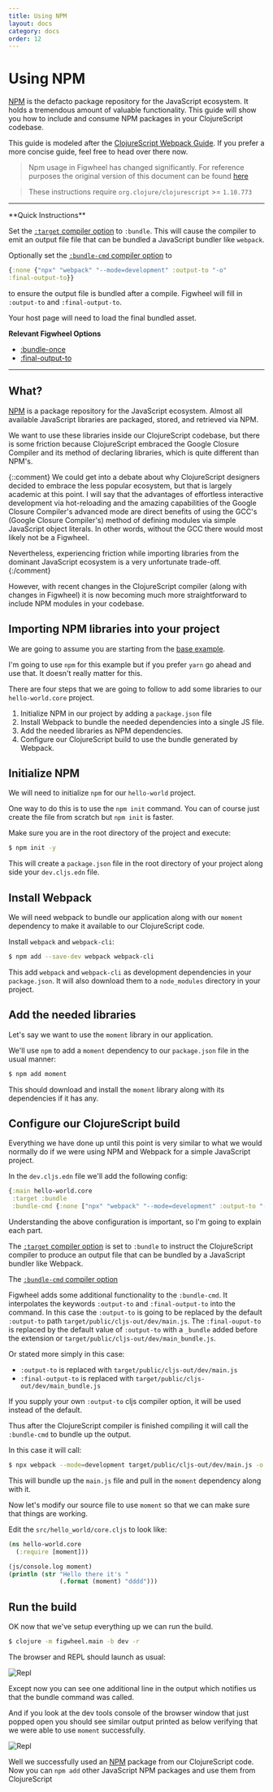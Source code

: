 ```yaml
---
title: Using NPM
layout: docs
category: docs
order: 12
---
```


# Using NPM

<div class="lead-in"><a href="https://www.npmjs.com/">NPM</a> is the
defacto package repository for the JavaScript ecosystem. It holds a
tremendous amount of valuable functionality. This guide will show you
how to include and consume NPM packages in your ClojureScript
codebase.</div>

This guide is modeled after the
[ClojureScript Webpack Guide](https://clojurescript.org/guides/webpack). If
you prefer a more concise guide, feel free to head over there now.

> Npm usage in Figwheel has changed significantly. For reference purposes the
> original version of this document can be found
> [here](/docs/npm_archived)

> These instructions require `org.clojure/clojurescript` >= `1.10.773`

<hr/>
**Quick Instructions**

Set the [`:target` compiler
option](https://clojurescript.org/reference/compiler-options#target)
to `:bundle`.  This will cause the compiler to emit an output file
file that can be bundled a JavaScript bundler like `webpack`.

Optionally set the [`:bundle-cmd` compiler
option](https://clojurescript.org/reference/compiler-options#target)
to 
```clojure
{:none {"npx" "webpack" "--mode=development" :output-to "-o"
:final-output-to}}
``` 
to ensure the output file is bundled after a compile. Figwheel will fill in `:output-to` and `:final-output-to`.

Your host page will need to load the final bundled asset.

**Relevant Figwheel Options**

* [:bundle-once](/config-options#bundle-once)
* [:final-output-to](/config-options#final-output-to)

<hr/>



## What?

[NPM][npm] is a package repository for the JavaScript
ecosystem. Almost all available JavaScript libraries are packaged,
stored, and retrieved via NPM.

We want to use these libraries inside our ClojureScript codebase, but
there is some friction because ClojureScript embraced the Google
Closure Compiler and its method of declaring libraries, which is quite
different than NPM's.

{::comment}
We could get into a debate about why ClojureScript designers decided
to embrace the less popular ecosystem, but that is largely academic at
this point. I will say that the advantages of effortless interactive
development via hot-reloading and the amazing capabilities of the
Google Closure Compiler's advanced mode are direct benefits of using
the GCC's (Google Closure Compiler's) method of defining modules via
simple JavaScript object literals. In other words, without the GCC
there would most likely not be a Figwheel.

Nevertheless, experiencing friction while importing libraries from the
dominant JavaScript ecosystem is a very unfortunate trade-off.
{:/comment}

However, with recent changes in the ClojureScript compiler (along with
changes in Figwheel) it is now becoming much more straightforward to
include NPM modules in your codebase.

## Importing NPM libraries into your project

We are going to assume you are starting from the [base example][base-example-gist].

I'm going to use `npm` for this example but if you prefer `yarn` go
ahead and use that. It doesn't really matter for this.

There are four steps that we are going to follow to add some libraries to
our `hello-world.core` project.

1. Initialize NPM in our project by adding a `package.json` file
2. Install Webpack to bundle the needed dependencies into a single JS file.
3. Add the needed libraries as NPM dependencies.
4. Configure our ClojureScript build to use the bundle generated by Webpack.

## Initialize NPM

We will need to initialize `npm` for our `hello-world` project.

One way to do this is to use the `npm init` command. You can of course
just create the file from scratch but `npm init` is faster.

Make sure you are in the root directory of the project and execute:

```sh
$ npm init -y
```

This will create a `package.json` file in the root directory of your
project along side your `dev.cljs.edn` file.

## Install Webpack

We will need webpack to bundle our application along with our `moment`
dependency to make it available to our ClojureScript code.

Install `webpack` and `webpack-cli`:

```sh
$ npm add --save-dev webpack webpack-cli
```

This add `webpack` and `webpack-cli` as development dependencies in
your `package.json`. It will also download them to a `node_modules`
directory in your project.

## Add the needed libraries

Let's say we want to use the `moment` library in our
application.

We'll use `npm` to add a `moment` dependency to our `package.json`
file in the usual manner:

```sh
$ npm add moment
```

This should download and install the `moment` library along with its
dependencies if it has any. 

## Configure our ClojureScript build

Everything we have done up until this point is very similar to what we
would normally do if we were using NPM and Webpack for a simple
JavaScript project.

In the `dev.cljs.edn` file we'll add the following config:

```clojure
{:main hello-world.core
 :target :bundle
 :bundle-cmd {:none ["npx" "webpack" "--mode=development" :output-to "-o" :final-output-to]}}	
```

Understanding the above configuration is important, so I'm going to
explain each part.

The [`:target` compiler
option](https://clojurescript.org/reference/compiler-options#target)
is set to `:bundle` to instruct the ClojureScript compiler to produce
an output file that can be bundled by a JavaScript bundler like Webpack.

The [`:bundle-cmd` compiler option](https://clojurescript.org/reference/compiler-options#bundle-cmd)

Figwheel adds some additional functionality to the `:bundle-cmd`. It
interpolates the keywords `:output-to` and `:final-output-to` into the
command. In this case the `:output-to` is going to be replaced by the
default `:output-to` path `target/public/cljs-out/dev/main.js`. The
`:final-ouput-to` is replaced by the default value of `:output-to`
with a `_bundle` added before the extension or
`target/public/cljs-out/dev/main_bundle.js`.

Or stated more simply in this case:

* `:output-to` is replaced with `target/public/cljs-out/dev/main.js`
* `:final-output-to` is replaced with `target/public/cljs-out/dev/main_bundle.js`

If you supply your own `:output-to` cljs compiler option, it will be
used instead of the default.

Thus after the ClojureScript compiler is finished compiling it will
call the `:bundle-cmd` to bundle up the output.

In this case it will call:

```sh
$ npx webpack --mode=development target/public/cljs-out/dev/main.js -o target/public/cljs-out/dev/main_bundle.js
```

This will bundle up the `main.js` file and pull in the `moment`
dependency along with it.

Now let's modify our source file to use `moment` so that we can make
sure that things are working.

Edit the `src/hello_world/core.cljs` to look like:

```clojure
(ns hello-world.core
  (:require [moment]))

(js/console.log moment)
(println (str "Hello there it's "
              (.format (moment) "dddd")))
```

## Run the build

OK now that we've setup everything up we can run the build.

```sh
$ clojure -m figwheel.main -b dev -r
```

The browser and REPL should launch as usual:

![Repl](/assets/images/npm_run_build.png)

Except now you can see one additional line in the output which
notifies us that the bundle command was called.

And if you look at the dev tools console of the browser window that
just popped open you should see similar output printed as below
verifying that we were able to use `moment` successfully.

![Repl](/assets/images/npm_run_devtools_output.png)

Well we successfully used an [NPM][npm] package from our ClojureScript
code. Now you can `npm add` other JavaScript NPM packages and use them
from ClojureScript 

[base-example-gist]: https://gist.github.com/bhauman/a5251390d1b8db09f43c385fb505727d
[npm]: https://www.npmjs.com/






